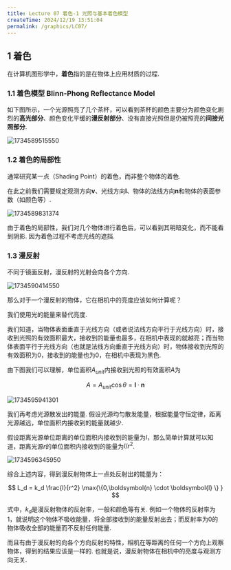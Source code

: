```yaml
---
title: Lecture 07 着色-1 光照与基本着色模型
createTime: 2024/12/19 13:51:04
permalink: /graphics/LC07/
---
```


## 1 着色

在计算机图形学中，**着色**指的是在物体上应用材质的过程.

### 1.1 着色模型 Blinn-Phong Reflectance Model

如下图所示，一个光源照亮了几个茶杯，可以看到茶杯的颜色主要分为颜色变化剧烈的**高光部分**、颜色变化平缓的**漫反射部分**、没有直接光照但是仍被照亮的**间接光照部分**.

![1734589515550](image/Lecture-07/1734589515550.png)

### 1.2 着色的局部性

通常研究某一点（Shading Point）的着色，而非整个物体的着色.

在此之前我们需要规定观测方向$\boldsymbol{v}$、光线方向$\boldsymbol{l}$、物体的法线方向$\boldsymbol{n}$和物体的表面参数（如颜色等）.

![1734589831374](image/Lecture-07/1734589831374.png)

由于着色的局部性，我们对几个物体进行着色后，可以看到其明暗变化，而不能看到阴影. 因为着色过程不考虑光线的遮挡.

### 1.3 漫反射

不同于镜面反射，漫反射的光射会向各个方向.

![1734590414550](image/Lecture-07/1734590414550.png)

那么对于一个漫反射的物体，它在相机中的亮度应该如何计算呢？

我们使用光的能量来替代亮度.

我们知道，当物体表面垂直于光线方向（或者说法线方向平行于光线方向）时，接收到光照的有效面积最大，接收到的能量也最多，在相机中表现的就越亮；而当物体表面平行于光线方向（也就是法线方向垂直于光线方向）时，物体接收到光照的有效面积为0，接收到的能量也为0，在相机中表现为黑色.

由下图我们可以理解，单位面积$A_{unit}$内接收到光照的有效面积$A$为

$$
A = A_{unit} \cos\theta = \boldsymbol{l} \cdot \boldsymbol{n}
$$

![1734595941301](image/Lecture-07/1734595941301.png)

我们再考虑光源散发出的能量. 假设光源均匀散发能量，根据能量守恒定律，距离光源越远，单位面积内接收到的能量就越少.

假设距离光源单位距离的单位面积内接收到的能量为$I$，那么简单计算就可以知道，距离光源$r$的单位面积内接收到的能量为$I/r^2$.

![1734596345950](image/Lecture-07/1734596345950.png)

综合上述内容，得到漫反射物体上一点处反射出的能量为：

$$
L_d = k_d \frac{I}{r^2} \max{\{0,\boldsymbol{n} \cdot \boldsymbol{l} \} }
$$

式中，$k_d$是漫反射物体的反射率，一般和颜色等有关. 例如一个物体的反射率为1，就说明这个物体不吸收能量，将全部接收到的能量反射出去；而反射率为0的物体吸收全部的能量而不反射任何能量.

而且有由于漫反射的向各个方向反射的特性，相机在等距离的任何一个方向上观察物体，得到的结果应该是一样的. 也就是说，漫反射物体在相机中的亮度与观测方向无关.